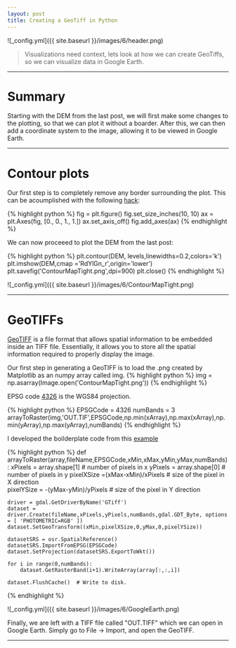 ```yaml
---
layout: post
title: Creating a GeoTiff in Python
---
```


![_config.yml]({{ site.baseurl }}/images/6/header.png)

> Visualizations need context, lets look at how we can create GeoTiffs, so we can visualize data in Google Earth.

---
Summary
===============
Starting with the DEM from the last post, we will first make some changes to the plotting, so that we can plot it without a boarder. After this, we can then add a coordinate system to the image, allowing it to be viewed in Google Earth.

---

Contour plots
===============

Our first step is to completely remove any border surrounding the plot. This can be acoumplished with the following [hack](http://stackoverflow.com/questions/9295026/matplotlib-plots-removing-axis-legends-and-white-spaces): 

{% highlight python %}
fig = plt.figure()
fig.set_size_inches(10, 10)
ax = plt.Axes(fig, [0., 0., 1., 1.])
ax.set_axis_off()
fig.add_axes(ax)
{% endhighlight %}



We can now proceeed to plot the DEM from the last post: 

{% highlight python %}
plt.contour(DEM, levels,linewidths=0.2,colors='k')
plt.imshow(DEM,cmap ='RdYlGn_r',origin='lower')
plt.savefig('ContourMapTight.png',dpi=900)
plt.close()
{% endhighlight %}

![_config.yml]({{ site.baseurl }}/images/6/ContourMapTight.png)

---

GeoTIFFs
===============

[GeoTIFF](http://en.wikipedia.org/wiki/GeoTIFF) is a file format that allows spatial information to be embedded inside an TIFF file. Essentially, it allows you to store all the spatial information required to properly display the image. 


Our first step in generating a GeoTIFF is to load the .png created by Matplotlib as an numpy array called img. 
{% highlight python %}
img  = np.asarray(Image.open('ContourMapTight.png'))
{% endhighlight %}


EPSG code [4326](http://spatialreference.org/ref/epsg/wgs-84/) is the WGS84 projection.

{% highlight python %}
EPSGCode = 4326
numBands = 3
arrayToRaster(img,'OUT.TIF',EPSGCode,np.min(xArray),np.max(xArray),np.min(yArray),np.max(yArray),numBands)
{% endhighlight %}


I developed the boilderplate code from this [example](http://gis.stackexchange.com/questions/58517/python-gdal-save-array-as-raster-with-projection-from-other-file)

{% highlight python %}
def arrayToRaster(array,fileName,EPSGCode,xMin,xMax,yMin,yMax,numBands):
    xPixels = array.shape[1]  # number of pixels in x
    yPixels = array.shape[0]  # number of pixels in y
    pixelXSize =(xMax-xMin)/xPixels # size of the pixel in X direction     
    pixelYSize = -(yMax-yMin)/yPixels # size of the pixel in Y direction

    driver = gdal.GetDriverByName('GTiff')
    dataset = driver.Create(fileName,xPixels,yPixels,numBands,gdal.GDT_Byte, options = [ 'PHOTOMETRIC=RGB' ])
    dataset.SetGeoTransform((xMin,pixelXSize,0,yMax,0,pixelYSize))  

    datasetSRS = osr.SpatialReference()
    datasetSRS.ImportFromEPSG(EPSGCode)
    dataset.SetProjection(datasetSRS.ExportToWkt())
    
    for i in range(0,numBands):
        dataset.GetRasterBand(i+1).WriteArray(array[:,:,i])

    dataset.FlushCache()  # Write to disk.
{% endhighlight %}

![_config.yml]({{ site.baseurl }}/images/6/GoogleEarth.png)


Finally, we are left with a TIFF file called "OUT.TIFF" which we can open in Google Earth. Simply go to File -> Import, and open the GeoTIFF. 

---
